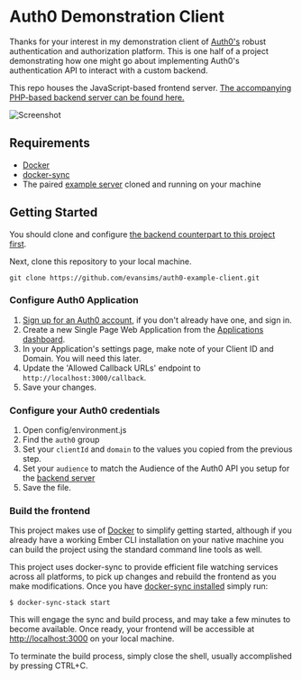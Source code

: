 # Auth0 Demonstration Client

Thanks for your interest in my demonstration client of [Auth0's](https://auth0.com/) robust authentication and authorization platform. This is one half of a project demonstrating how one might go about implementing Auth0's authentication API to interact with a custom backend.

This repo houses the JavaScript-based frontend server. [The accompanying PHP-based backend server can be found here.](https://github.com/evansims/auth0-example-server)

![Screenshot](https://imgur.com/aNMfWKJ.png)

## Requirements

- [Docker](https://www.docker.com/)
- [docker-sync](http://docker-sync.io/)
- The paired [example server](https://github.com/evansims/auth0-example-server) cloned and running on your machine

## Getting Started

You should clone and configure [the backend counterpart to this project first](https://github.com/evansims/auth0-example-server).

Next, clone this repository to your local machine.

```
git clone https://github.com/evansims/auth0-example-client.git
```

### Configure Auth0 Application

1. [Sign up for an Auth0 account](https://manage.auth0.com/dashboard), if you don't already have one, and sign in.
2. Create a new Single Page Web Application from the [Applications dashboard](https://manage.auth0.com/dashboard/us/dev-evansims/applications).
3. In your Application's settings page, make note of your Client ID and Domain. You will need this later.
4. Update the 'Allowed Callback URLs' endpoint to `http://localhost:3000/callback`.
5. Save your changes.

### Configure your Auth0 credentials

1. Open config/environment.js
2. Find the `auth0` group
3. Set your `clientId` and `domain` to the values you copied from the previous step.
4. Set your `audience` to match the Audience of the Auth0 API you setup for the [backend server](https://github.com/evansims/auth0-example-server)
5. Save the file.

### Build the frontend

This project makes use of [Docker](https://www.docker.com/) to simplify getting started, although if you already have a working Ember CLI installation on your native machine you can build the project using the standard command line tools as well.

This project uses docker-sync to provide efficient file watching services across all platforms, to pick up changes and rebuild the frontend as you make modifications. Once you have [docker-sync installed](https://docker-sync.readthedocs.io/en/latest/getting-started/installation.html) simply run:

```
$ docker-sync-stack start
```

This will engage the sync and build process, and may take a few minutes to become available. Once ready, your frontend will be accessible at [http://localhost:3000](http://localhost:3000) on your local machine.

To terminate the build process, simply close the shell, usually accomplished by pressing CTRL+C.
